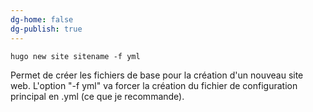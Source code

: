 ```yaml
---
dg-home: false
dg-publish: true
---
```


````
hugo new site sitename -f yml
````

Permet de créer les fichiers de base pour la création d'un nouveau site web. L'option "-f yml" va forcer la création du fichier de configuration principal en .yml (ce que je recommande).

